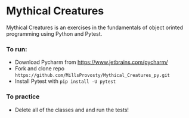 # Mythical Creatures

Mythical Creatures is an exercises in the fundamentals of object orinted programming using Python and Pytest.

### To run: 
- Download Pycharm from https://www.jetbrains.com/pycharm/
- Fork and clone repo ```https://github.com/MillsProvosty/Mythical_Creatures_py.git```
- Install Pytest with ```pip install -U pytest```

### To practice
- Delete all of the classes and and run the tests!